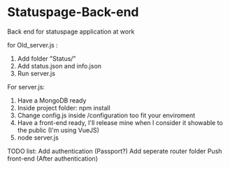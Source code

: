 # Statuspage-Back-end
Back end for statuspage application at work

for Old_server.js :
1. Add folder "Status/"
2. Add status.json and info.json
3. Run server.js


For server.js:
1. Have a MongoDB ready
2. Inside project folder: npm install
3. Change config.js inside /configuration too fit your enviroment
4. Have a front-end ready, I'll release mine when I consider it showable to the public (I'm using VueJS)
5. node server.js


TODO list:
Add authentication (Passport?)
Add seperate router folder
Push front-end (After authentication)
